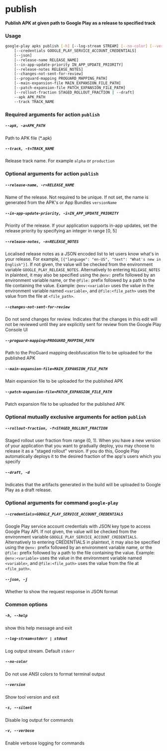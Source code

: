 
publish
=======


**Publish APK at given path to Google Play as a release to specified track**
### Usage
```bash
google-play apks publish [-h] [--log-stream STREAM] [--no-color] [--version] [-s] [-v]
    [--credentials GOOGLE_PLAY_SERVICE_ACCOUNT_CREDENTIALS]
    [--json]
    [--release-name RELEASE_NAME]
    [--in-app-update-priority IN_APP_UPDATE_PRIORITY]
    [--release-notes RELEASE_NOTES]
    [--changes-not-sent-for-review]
    [--proguard-mapping PROGUARD_MAPPING_PATH]
    [--main-expansion-file MAIN_EXPANSION_FILE_PATH]
    [--patch-expansion-file PATCH_EXPANSION_FILE_PATH]
    [--rollout-fraction STAGED_ROLLOUT_FRACTION | --draft]
    --apk APK_PATH
    --track TRACK_NAME
```
### Required arguments for action `publish`

##### `--apk, -a=APK_PATH`


Path to APK file (\*.apk)
##### `--track, -t=TRACK_NAME`


Release track name. For example `alpha` or `production`
### Optional arguments for action `publish`

##### `--release-name, -r=RELEASE_NAME`


Name of the release. Not required to be unique. If not set, the name is generated from the APK's or App Bundles `versionName`
##### `--in-app-update-priority, -i=IN_APP_UPDATE_PRIORITY`


Priority of the release. If your application supports in-app updates, set the release priority by specifying an integer in range [0, 5]
##### `--release-notes, -n=RELEASE_NOTES`


Localised release notes as a JSON encoded list to let users know what's in your release. For example, `[{"language": "en-US", "text": "What's new in English"}]`. If not given, the value will be checked from the environment variable `GOOGLE_PLAY_RELEASE_NOTES`. Alternatively to entering `RELEASE_NOTES` in plaintext, it may also be specified using the `@env:` prefix followed by an environment variable name, or the `@file:` prefix followed by a path to the file containing the value. Example: `@env:<variable>` uses the value in the environment variable named `<variable>`, and `@file:<file_path>` uses the value from the file at `<file_path>`.
##### `--changes-not-sent-for-review`


Do not send changes for review. Indicates that the changes in this edit will not be reviewed until they are explicitly sent for review from the Google Play Console UI
##### `--proguard-mapping=PROGUARD_MAPPING_PATH`


Path to the ProGuard mapping deobfuscation file to be uploaded for the published APK
##### `--main-expansion-file=MAIN_EXPANSION_FILE_PATH`


Main expansion file to be uploaded for the published APK
##### `--patch-expansion-file=PATCH_EXPANSION_FILE_PATH`


Patch expansion file to be uploaded for the published APK
### Optional mutually exclusive arguments for action `publish`

##### `--rollout-fraction, -f=STAGED_ROLLOUT_FRACTION`


Staged rollout user fraction from range (0, 1). When you have a new version of your application that you want to gradually deploy, you may choose to release it as a "staged rollout" version. If you do this, Google Play automatically deploys it to the desired fraction of the app's users which you specify
##### `--draft, -d`


Indicates that the artifacts generated in the build will be uploaded to Google Play as a draft release.
### Optional arguments for command `google-play`

##### `--credentials=GOOGLE_PLAY_SERVICE_ACCOUNT_CREDENTIALS`


Google Play service account credentials with JSON key type to access Google Play API. If not given, the value will be checked from the environment variable `GOOGLE_PLAY_SERVICE_ACCOUNT_CREDENTIALS`. Alternatively to entering CREDENTIALS in plaintext, it may also be specified using the `@env:` prefix followed by an environment variable name, or the `@file:` prefix followed by a path to the file containing the value. Example: `@env:<variable>` uses the value in the environment variable named `<variable>`, and `@file:<file_path>` uses the value from the file at `<file_path>`.
##### `--json, -j`


Whether to show the request response in JSON format
### Common options

##### `-h, --help`


show this help message and exit
##### `--log-stream=stderr | stdout`


Log output stream. Default `stderr`
##### `--no-color`


Do not use ANSI colors to format terminal output
##### `--version`


Show tool version and exit
##### `-s, --silent`


Disable log output for commands
##### `-v, --verbose`


Enable verbose logging for commands
